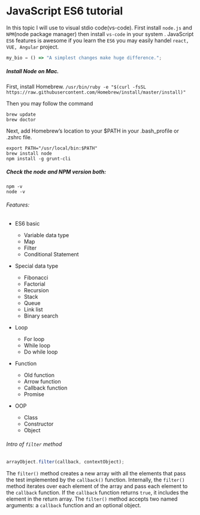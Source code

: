 # JavaScript ES6 tutorial

In this topic I will use to visual stdio code(vs-code). First install `node.js` and `NPM`(node package manager) then 
install `vs-code` in 
your 
system
. JavaScript `ES6` features is awesome if you learn the `ES6` you may easily handel `react, VUE, Angular` project.

```javascript
my_bio = () => "A simplest changes make huge difference.";
```

 ##### Install Node on Mac.
 First, install Homebrew.
 ``/usr/bin/ruby -e "$(curl -fsSL https://raw.githubusercontent.com/Homebrew/install/master/install)"``
 
 Then you may follow the command
 ```
 brew update
 brew doctor
 ```
 Next, add Homebrew’s location to your $PATH in your .bash_profile or .zshrc file.
 ```
export PATH="/usr/local/bin:$PATH"
brew install node
npm install -g grunt-cli
```
##### Check the node and NPM version both:
```
npm -v
node -v
```
 
 

###### Features:
- ES6 basic
    - Variable data type
    - Map
    - Filter
    - Conditional Statement
- Special data type
    - Fibonacci
    - Factorial
    - Recursion
    - Stack
    - Queue
    - Link list
    - Binary search

- Loop
    - For loop
    - While loop
    - Do while loop

- Function
    - Old function
    - Arrow function
    - Callback function
    - Promise

- OOP
    - Class
    - Constructor
    - Object 


###### Intro of `filter` method

```javascript
arrayObject.filter(callback, contextObject);
```
The `filter()` method creates a new array with all the elements that pass the test implemented by the `callback()` function.
Internally, the `filter()` method iterates over each element of the array and pass each element to the `callback` function. If the `callback` function returns `true`, it includes the element in the return array.
The `filter()` method accepts two named arguments: a `callback` function and an optional object.
